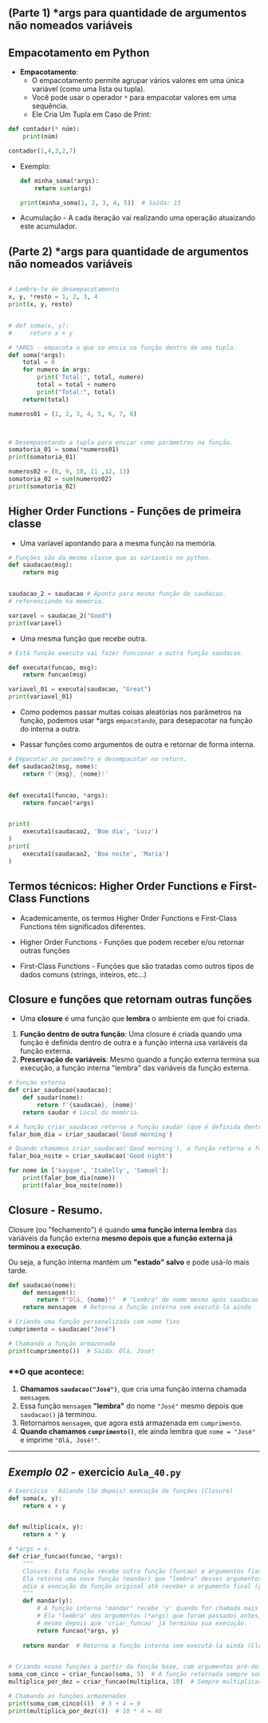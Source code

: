 ## (Parte 1) *args para quantidade de argumentos não nomeados variáveis
## Empacotamento em Python
- **Empacotamento**:
   - O empacotamento permite agrupar vários valores em uma única variável (como uma lista ou tupla).
   - Você pode usar o operador `*` para empacotar valores em uma sequência.
   - Ele Cria Um Tupla em Caso de Print:
```python
def contador(* núm):
    print(núm)

contador(1,4,3,2,7)
```


   - Exemplo:
     ```python
     def minha_soma(*args):
         return sum(args)

     print(minha_soma(1, 2, 3, 4, 5))  # Saída: 15
     ```
- Acumulação - A cada iteração vai realizando uma operação atuaizando este acumulador.

## (Parte 2) *args para quantidade de argumentos não nomeados variáveis

```` py

# Lembre-te de desempacotamento
x, y, *resto = 1, 2, 3, 4
print(x, y, resto)


# def soma(x, y):
#     return x + y

# *ARGS - empacota o que se envia na função dentro de uma tupla.
def soma(*args):
    total = 0
    for numero in args:
        print('Total:', total, numero)
        total = total + numero
        print("Total:", total)
    return(total)

numeros01 = (1, 2, 3, 4, 5, 6, 7, 8)



# Desempacotando a tupla para enviar como parâmetros na função. 
somatoria_01 = soma(*numeros01)
print(somatoria_01)

numeros02 = (8, 9, 10, 11 ,12, 13)
somatoria_02 = sum(numeros02)
print(somatoria_02)
````


## Higher Order Functions - Funções de primeira classe
- Uma varíavel apontando para a mesma função na memória.
``` py
# Funções são da mesma classe que as varíaveis no python.
def saudacao(msg):
    return msg


saudacao_2 = saudacao # Aponta para mesma função de saudacao.
# referenciando na memória. 

variavel = saudacao_2("Good")
print(variavel)
```

- Uma mesma função que recebe outra. 
``` py
# Está função executa vai fazer funcionar a outra função saudacao.

def executa(funcao, msg):
    return funcao(msg)

variavel_01 = executa(saudacao, "Great")
print(variavel_01)

```

- Como podemos passar muitas coisas aleatórias nos parâmetros na função, podemos usar *args `empacotando`, para desepacotar na função do interna a outra.

- Passar funções como argumentos de outra e retornar de forma interna.
``` py
# Empacotar no parametro e desempacotar no return.
def saudacao2(msg, nome):
    return f'{msg}, {nome}!'


def executa1(funcao, *args):
    return funcao(*args)


print(
    executa1(saudacao2, 'Bom dia', 'Luiz')
)
print(
    executa1(saudacao2, 'Boa noite', 'Maria')
)
```

## Termos técnicos: Higher Order Functions e First-Class Functions
- Academicamente, os termos Higher Order Functions e First-Class Functions têm significados diferentes.

- Higher Order Functions - Funções que podem receber e/ou retornar outras funções

- First-Class Functions - Funções que são tratadas como outros tipos de dados comuns (strings, inteiros, etc...)

## Closure e funções que retornam outras funções
- Uma **closure** é uma função que **lembra** o ambiente em que foi criada.

1. **Função dentro de outra função**: Uma closure é criada quando uma função é definida dentro de outra e a função interna usa variáveis da função externa.
2. **Preservação de variáveis**: Mesmo quando a função externa termina sua execução, a função interna "lembra" das variáveis da função externa.

``` py
# função externa
def criar_saudacao(saudacao):
    def saudar(nome):
        return f'{saudacao}, {nome}'
    return saudar # Local da memória. 

# A função criar_saudacao retorna a função saudar (que é definida dentro dela), mas com o valor de saudacao já "lembado". Isso cria uma closure.
falar_bom_dia = criar_saudacao('Good morning')

# Quando chamamos criar_saudacao('Good morning'), a função retorna a função saudar com o valor 'Good morning' já "preso" nela.
falar_boa_noite = criar_saudacao('Good night')

for nome in ['kayque', 'Isabelly', 'Samuel']:
    print(falar_bom_dia(nome))
    print(falar_boa_noite(nome))
```

## Closure - Resumo.
Closure (ou "fechamento") é quando **uma função interna lembra** das variáveis da função externa **mesmo depois que a função externa já terminou a execução**.  

Ou seja, a função interna mantém um **"estado" salvo** e pode usá-lo mais tarde.


```python
def saudacao(nome):
    def mensagem():
        return f"Olá, {nome}!"  # "Lembra" de nome mesmo após saudacao terminar
    return mensagem  # Retorna a função interna sem executá-la ainda

# Criando uma função personalizada com nome fixo
cumprimento = saudacao("José")

# Chamando a função armazenada
print(cumprimento())  # Saída: Olá, José!
```

### **O que acontece:
1. **Chamamos `saudacao("José")`**, que cria uma função interna chamada `mensagem`.  
2. Essa função `mensagem` **"lembra"** do nome `"José"` mesmo depois que `saudacao()` já terminou.  
3. Retornamos `mensagem`, que agora está armazenada em `cumprimento`.  
4. **Quando chamamos `cumprimento()`**, ele ainda lembra que `nome = "José"` e imprime `"Olá, José!"`.  

---

## *Exemplo 02* - exercicio `Aula_40.py` 
````py
# Exercício - Adiando (Só depois) execução de funções (Closure)
def soma(x, y):
    return x + y


def multiplica(x, y):
    return x * y

# *args = x.
def criar_funcao(funcao, *args):
    """
    Closure: Esta função recebe outra função (funcao) e argumentos fixos (*args).
    Ela retorna uma nova função (mandar) que "lembra" desses argumentos e 
    adia a execução da função original até receber o argumento final (y).
    """
    def mandar(y):  
        # A função interna "mandar" recebe 'y' quando for chamada mais tarde.
        # Ela "lembra" dos argumentos (*args) que foram passados antes,
        # mesmo depois que 'criar_funcao' já terminou sua execução.
        return funcao(*args, y)  
    
    return mandar  # Retorna a função interna sem executá-la ainda (Closure)


# Criando novas funções a partir da função base, com argumentos pré-definidos
soma_com_cinco = criar_funcao(soma, 5)  # A função retornada sempre somará 5 ao valor passado depois
multiplica_por_dez = criar_funcao(multiplica, 10)  # Sempre multiplicará o valor passado por 10

# Chamando as funções armazenadas
print(soma_com_cinco(4))  # 5 + 4 = 9
print(multiplica_por_dez(4))  # 10 * 4 = 40

````